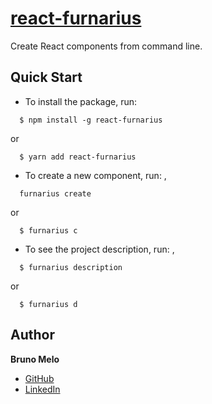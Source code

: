 # [react-furnarius](https://www.npmjs.com/package/react-furnarius)

Create React components from command line.

## Quick Start
- To install the package, run: <br />
```
  $ npm install -g react-furnarius
```
or
```
  $ yarn add react-furnarius
```
- To create a new component, run: ,<br />
```
  furnarius create
```
or
```
  $ furnarius c
```
- To see the project description, run: ,<br />
```
  $ furnarius description
```
or
```
  $ furnarius d
```
## Author

**Bruno Melo**
  + [GitHub](https://github.com/Brunomelo96)
  + [LinkedIn](https://www.linkedin.com/in/brunomelomoreira)
